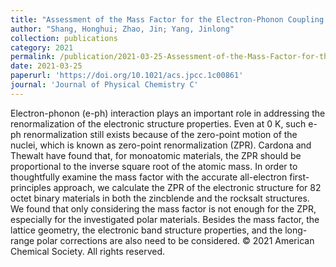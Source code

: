 ```yaml
---
title: "Assessment of the Mass Factor for the Electron-Phonon Coupling in Solids"
author: "Shang, Honghui; Zhao, Jin; Yang, Jinlong"
collection: publications
category: 2021
permalink: /publication/2021-03-25-Assessment-of-the-Mass-Factor-for-the-Electron-Phonon-Coupling-in-Solids
date: 2021-03-25
paperurl: 'https://doi.org/10.1021/acs.jpcc.1c00861'
journal: 'Journal of Physical Chemistry C'
---
```


Electron-phonon (e-ph) interaction plays an important role in addressing the renormalization of the electronic structure properties. Even at 0 K, such e-ph renormalization still exists because of the zero-point motion of the nuclei, which is known as zero-point renormalization (ZPR). Cardona and Thewalt have found that, for monoatomic materials, the ZPR should be proportional to the inverse square root of the atomic mass. In order to thoughtfully examine the mass factor with the accurate all-electron first-principles approach, we calculate the ZPR of the electronic structure for 82 octet binary materials in both the zincblende and the rocksalt structures. We found that only considering the mass factor is not enough for the ZPR, especially for the investigated polar materials. Besides the mass factor, the lattice geometry, the electronic band structure properties, and the long-range polar corrections are also need to be considered. © 2021 American Chemical Society. All rights reserved.
